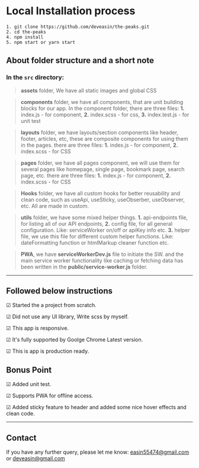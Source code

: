 # Local Installation process
```
1. git clone https://github.com/deveasin/the-peaks.git
2. cd the-peaks
4. npm install
5. npm start or yarn start
```

## About folder structure and a short note
### In the `src` directory:

> **assets** folder, We have all static images and global CSS

> **components** folder, we have all components, that are unit building blocks for our app. In the component folder, there are three files: **1.** index.js - for component, **2.** index.scss - for css, **3.** index.test.js - for unit test

> **layouts** folder, we have layouts/section components like header, footer, articles, etc, these are composite components for using them in the pages. there are three files: **1.** index.js - for component, **2.** index.scss - for CSS

> **pages** folder, we have all pages component, we will use them for several pages like homepage, single page, bookmark page, search page, etc. there are three files: **1.** index.js - for component, **2.** index.scss - for CSS

> **Hooks** folder, we have all custom hooks for better reusability and clean code, such as useApi, useSticky, useObserber, useObserver, etc. All are made in custom.

> **utils** folder, we have some mixed helper things. **1.** api-endpoints file, for listing all of our API endpoints, **2.** config file, for all general configuration. Like: serviceWorker on/off or apiKey info etc. **3.** helper file, we use this file for different custom helper functions. Like: dateFormatting function or htmlMarkup cleaner function etc.

> **PWA**, we have **serviceWorkerDev.js** file to initiate the SW. and the main service worker functionality like caching or fetching data has been written in the **public/service-worker.js** folder.
---
## Followed below instructions
&#9745; Started the a project from scratch.

&#9745; Did not use any UI library, Write scss by myself.

&#9745; This app is responsive.

&#9745; It's fully supported by Goolge Chrome Latest version.

&#9745; This is app is production ready.

## Bonus Point
&#9745; Added unit test.

&#9745; Supports PWA for offline access.

&#9745; Added sticky feature to header and added some nice hover effects and clean code.

---
## Contact
If you have any further query, please let me know: easin55474@gmail.com or deveasin@gmail.com